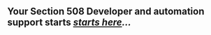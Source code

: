 ## Your Section 508 Developer and automation support starts *[starts here](https://section508coordinators.github.io/Dev-Intro/)...*
